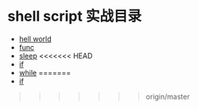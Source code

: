 # shell script 实战目录
- [hell world](./hell-world.sh)
- [func](./func.sh)
- [sleep](./example-1.sh)
<<<<<<< HEAD
- [if](./user-shell.sh)
- [while](./while.sh)
=======
- [if](./if.md)
>>>>>>> origin/master
